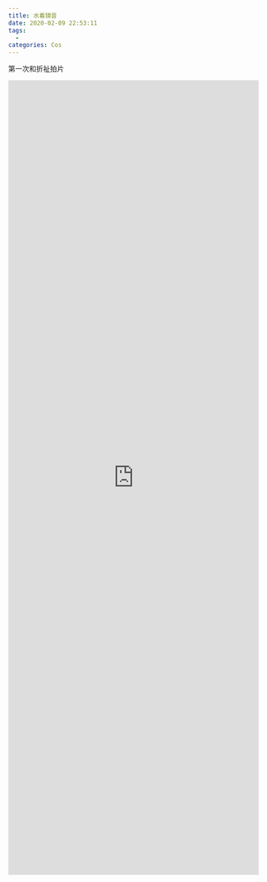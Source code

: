 ```yaml
---
title: 水着镜音
date: 2020-02-09 22:53:11
tags:
  -
categories: Cos
---
```


第一次和折祉拍片

<iframe style="border: 0; width: 100%; height: 1600px;" src="https://t.bilibili.com/h5/dynamic/detail/54530788?tab=1&type=2"/>
